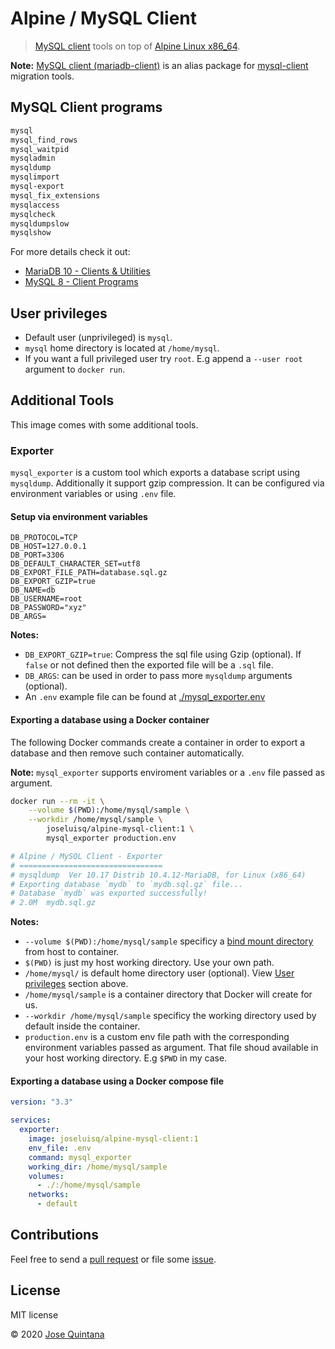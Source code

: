 # Alpine / MySQL Client 

> [MySQL client](https://dev.mysql.com/doc/refman/8.0/en/programs-client.html) tools on top of [Alpine Linux x86_64](https://hub.docker.com/_/alpine).

**Note:** [MySQL client (mariadb-client)](https://pkgs.alpinelinux.org/package/v3.11/main/x86_64/mysql-client) is an alias package for [mysql-client](https://dev.mysql.com/doc/refman/8.0/en/programs-client.html) migration tools.

## MySQL Client programs

```sh
mysql
mysql_find_rows
mysql_waitpid
mysqladmin
mysqldump
mysqlimport
mysql-export
mysql_fix_extensions
mysqlaccess
mysqlcheck
mysqldumpslow
mysqlshow
```

For more details check it out:

- [MariaDB 10 - Clients & Utilities](https://mariadb.com/kb/en/clients-utilities/)
- [MySQL 8 - Client Programs](https://dev.mysql.com/doc/refman/8.0/en/programs-client.html)

## User privileges

- Default user (unprivileged) is `mysql`.
- `mysql` home directory is located at `/home/mysql`.
- If you want a full privileged user try `root`. E.g append a `--user root` argument to `docker run`.

## Additional Tools

This image comes with some additional tools.

### Exporter

`mysql_exporter` is a custom tool which exports a database script using `mysqldump`. Additionally it support gzip compression.
It can be configured via environment variables or using `.env` file.

#### Setup via environment variables

```env
DB_PROTOCOL=TCP
DB_HOST=127.0.0.1
DB_PORT=3306
DB_DEFAULT_CHARACTER_SET=utf8
DB_EXPORT_FILE_PATH=database.sql.gz
DB_EXPORT_GZIP=true
DB_NAME=db
DB_USERNAME=root
DB_PASSWORD="xyz"
DB_ARGS=
```

**Notes:**

- `DB_EXPORT_GZIP=true`: Compress the sql file using Gzip (optional). If `false` or not defined then the exported file will be a `.sql` file.
- `DB_ARGS`: can be used in order to pass more `mysqldump` arguments (optional). 
- An `.env` example file can be found at [./mysql_exporter.env](./mysql_exporter.env)

#### Exporting a database using a Docker container

The following Docker commands create a container in order to export a database and then remove such container automatically.

**Note:** `mysql_exporter` supports enviroment variables or a `.env` file passed as argument.

```sh
docker run --rm -it \
    --volume $(PWD):/home/mysql/sample \
    --workdir /home/mysql/sample \
        joseluisq/alpine-mysql-client:1 \
        mysql_exporter production.env

# Alpine / MySQL Client - Exporter
# ================================
# mysqldump  Ver 10.17 Distrib 10.4.12-MariaDB, for Linux (x86_64)
# Exporting database `mydb` to `mydb.sql.gz` file...
# Database `mydb` was exported successfully!
# 2.0M	mydb.sql.gz
```

__Notes:__

- `--volume $(PWD):/home/mysql/sample` specificy a [bind mount directory](https://docs.docker.com/storage/bind-mounts/) from host to container.
- `$(PWD)` is just my host working directory. Use your own path.
- `/home/mysql/` is default home directory user (optional). View [User privileges](#user-privileges) section above.
- `/home/mysql/sample` is a container directory that Docker will create for us.
- `--workdir /home/mysql/sample` specificy the working directory used by default inside the container.
- `production.env` is a custom env file path with the corresponding environment variables passed as argument. That file shoud available in your host working directory. E.g `$PWD` in my case.

#### Exporting a database using a Docker compose file

```yaml
version: "3.3"

services:
  exporter:
    image: joseluisq/alpine-mysql-client:1
    env_file: .env
    command: mysql_exporter
    working_dir: /home/mysql/sample
    volumes:
      - ./:/home/mysql/sample
    networks:
      - default
```

## Contributions

Feel free to send a [pull request](https://github.com/joseluisq/alpine-mysql-client/pulls) or file some [issue](https://github.com/joseluisq/alpine-mysql-client/issues).

## License

MIT license

© 2020 [Jose Quintana](https://git.io/joseluisq)
